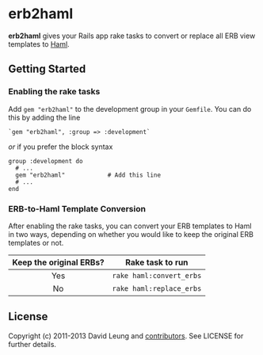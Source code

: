 # erb2haml

**erb2haml** gives your Rails app rake tasks to convert or replace all
ERB view templates to [Haml](http://haml.info/).

## Getting Started

### Enabling the rake tasks

Add `gem "erb2haml"` to the development group in your `Gemfile`. You can
do this by adding the line

    `gem "erb2haml", :group => :development`
    
_or_ if you prefer the block syntax

    group :development do 
      # ... 
      gem "erb2haml"            # Add this line 
      # ... 
    end

### ERB-to-Haml Template Conversion

After enabling the rake tasks, you can convert your ERB templates to
Haml in two ways, depending on whether you would like to keep the
original ERB templates or not.

| Keep the original ERBs? | Rake task to run         |
| :---------------------: | ------------------------ |
|           Yes           | `rake haml:convert_erbs` |
|           No            | `rake haml:replace_erbs` |

## License

Copyright (c) 2011-2013 David Leung and [contributors](https://github.com/dhl/erb2haml/contributors). See LICENSE for further details.
